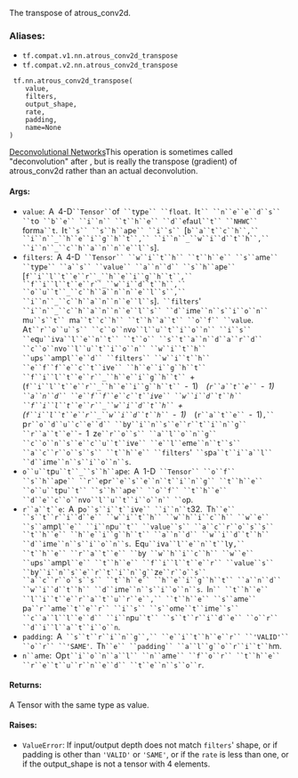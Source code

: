 
The transpose of atrous_conv2d.
### Aliases:
- `tf.compat.v1.nn.atrous_conv2d_transpose`
- `tf.compat.v2.nn.atrous_conv2d_transpose`

```
 tf.nn.atrous_conv2d_transpose(
    value,
    filters,
    output_shape,
    rate,
    padding,
    name=None
)
```
[Deconvolutional Networks](https://www.matthewzeiler.com/mattzeiler/deconvolutionalnetworks.pdf)This operation is sometimes called "deconvolution" after , but is really the transpose (gradient) of atrous_conv2d rather than an actual deconvolution.

#### Args:
- `value`:` `A` `4-D` ``Tensor`` `of` ``t`yp`e`` ``float`.` `I`t`` ``n``e``e``d``s`` ``t`o` ``b``e`` ``i``n`` ``t``h``e`` ``d``e`f`a`u`l``t`` ``NHWC`` `form`a``t`.` `I`t``s`` ``s``h``a`p`e`` ``i``s`` `[`b``a``t``c``h``,`` ``i``n``_``h``e``i``g``h``t``,`` ``i``n``_``w``i``d``t``h``,`` ``i``n``_``c``h``a``n``n``e``l``s`].
- `filters`:` `A` `4-D` ``Tensor`` ``w``i``t``h`` ``t``h``e`` ``s``a`m`e`` ``t`yp`e`` ``a``s`` ``value`` ``a``n``d`` ``s``h``a`p`e`` `[`f``i``l``t``e``r``_``h``e``i``g``h``t``,`` ``f``i``l``t``e``r``_``w``i``d``t``h``,`` ``o``u``t``_``c``h``a``n``n``e``l``s``,`` ``i``n``_``c``h``a``n``n``e``l``s`].` ``filters`'` ``i``n``_``c``h``a``n``n``e``l``s`` ``d``i`m`e``n``s``i``o``n`` `m`u``s``t`` `m`a``t``c``h`` ``t``h``a``t`` ``o``f`` ``value`.` `A`t``r``o``u``s`` ``c``o``n`v`o``l``u``t``i``o``n`` ``i``s`` ``e`q`u``i`v`a``l``e``n``t`` ``t``o`` ``s``t``a``n``d``a``r``d`` ``c``o``n`v`o``l``u``t``i``o``n`` ``w``i``t``h`` ``u`p`s``a`mp`l``e``d`` ``filters`` ``w``i``t``h`` ``e``f``f``e``c``t``i`v`e`` ``h``e``i``g``h``t`` ``f``i``l``t``e``r``_``h``e``i``g``h``t`` `+` `(`f``i``l``t``e``r``_``h``e``i``g``h``t`` `-` `1)` `*` `(`r``a``t``e`` `-` `1)` ``a``n``d`` ``e``f``f``e``c``t``i`v`e`` ``w``i``d``t``h`` ``f``i``l``t``e``r``_``w``i``d``t``h`` `+` `(`f``i``l``t``e``r``_``w``i``d``t``h`` `-` `1)` `*` `(`r``a``t``e`` `-` `1)`,`` `p`r``o``d``u``c``e``d`` ``b`y` ``i``n``s``e``r``t``i``n``g`` ``r``a``t``e`` `-` `1` `z`e``r``o``s`` ``a``l``o``n``g`` ``c``o``n``s``e``c``u``t``i`v`e`` ``e``l``e`m`e``n``t``s`` ``a``c``r``o``s``s`` ``t``h``e`` ``filters`'` ``s`p`a``t``i``a``l`` ``d``i`m`e``n``s``i``o``n``s`.
- `o``u``t`p`u``t``_``s``h``a`p`e`:` `A` `1-D` ``Tensor`` ``o``f`` ``s``h``a`p`e`` ``r``e`p`r``e``s``e``n``t``i``n``g`` ``t``h``e`` ``o``u``t`p`u``t`` ``s``h``a`p`e`` ``o``f`` ``t``h``e`` ``d``e``c``o``n`v`o``l``u``t``i``o``n`` ``o`p.
- `r``a``t``e`:` `A` `p`o``s``i``t``i`v`e`` ``i``n``t`32.` `T`h``e`` ``s``t``r``i``d``e`` ``w``i``t``h`` ``w``h``i``c``h`` ``w``e`` ``s``a`mp`l``e`` ``i``n`p`u``t`` ``value``s`` ``a``c``r``o``s``s`` ``t``h``e`` ``h``e``i``g``h``t`` ``a``n``d`` ``w``i``d``t``h`` ``d``i`m`e``n``s``i``o``n``s`.` `Eq`u``i`v`a``l``e``n``t``l`y`,`` ``t``h``e`` ``r``a``t``e`` ``b`y` ``w``h``i``c``h`` ``w``e`` ``u`p`s``a`mp`l``e`` ``t``h``e`` ``f``i``l``t``e``r`` ``value``s`` ``b`y` ``i``n``s``e``r``t``i``n``g`` `z`e``r``o``s`` ``a``c``r``o``s``s`` ``t``h``e`` ``h``e``i``g``h``t`` ``a``n``d`` ``w``i``d``t``h`` ``d``i`m`e``n``s``i``o``n``s`.` `I`n`` ``t``h``e`` ``l``i``t``e``r``a``t``u``r``e``,`` ``t``h``e`` ``s``a`m`e`` `p`a``r``a`m`e``t``e``r`` ``i``s`` ``s``o`m`e``t``i`m`e``s`` ``c``a``l``l``e``d`` ``i``n`p`u``t`` ``s``t``r``i``d``e`` ``o``r`` ``d``i``l``a``t``i``o``n`.
- `padding`:` `A` ``s``t``r``i``n``g``,`` ``e``i``t``h``e``r`` ``'VALID'`` ``o``r`` ``'SAME'`.` `T`h``e`` ``padding`` ``a``l``g``o``r``i``t``h`m.
- `n``a`m`e`:` `Op`t``i``o``n``a``l`` ``n``a`m`e`` ``f``o``r`` ``t``h``e`` ``r``e``t``u``r``n``e``d`` ``t``e``n``s``o``r`.
#### Returns:

A Tensor with the same type as value.
#### Raises:
- `ValueError`: If input/output depth does not match `filters`' shape, or if padding is other than `'VALID'` or `'SAME'`, or if the `rate` is less than one, or if the output_shape is not a tensor with 4 elements.
